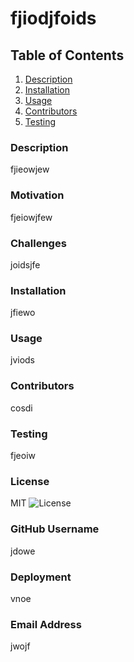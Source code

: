 # fjiodjfoids

## Table of Contents
  
1. [Description](#description)
2. [Installation](#installation)
3. [Usage](#usage)
4. [Contributors](#contributors)
5. [Testing](#testing)
  
### Description
fjieowjew
  
### Motivation
fjeiowjfew
  
### Challenges
joidsjfe
  
### Installation
jfiewo
  
### Usage
jviods
  
### Contributors
cosdi
  
### Testing
fjeoiw
  
### License
MIT
![License](https://img.shields.io/badge/License-MIT-green.svg)
  
### GitHub Username
jdowe
  
### Deployment
vnoe
  
### Email Address
jwojf